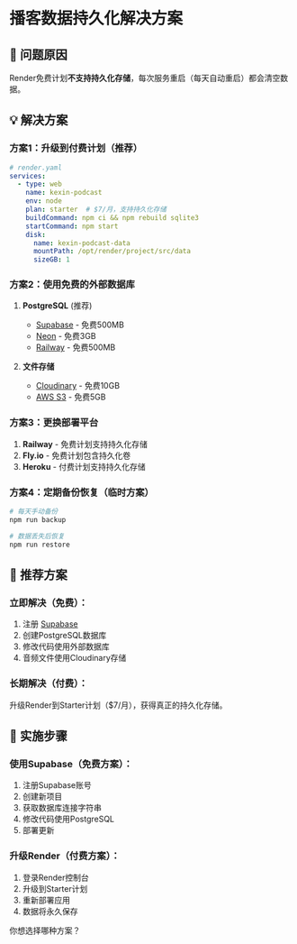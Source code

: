 # 播客数据持久化解决方案

## 🚨 问题原因
Render免费计划**不支持持久化存储**，每次服务重启（每天自动重启）都会清空数据。

## 💡 解决方案

### 方案1：升级到付费计划（推荐）
```yaml
# render.yaml
services:
  - type: web
    name: kexin-podcast
    env: node
    plan: starter  # $7/月，支持持久化存储
    buildCommand: npm ci && npm rebuild sqlite3
    startCommand: npm start
    disk:
      name: kexin-podcast-data
      mountPath: /opt/render/project/src/data
      sizeGB: 1
```

### 方案2：使用免费的外部数据库
1. **PostgreSQL** (推荐)
   - [Supabase](https://supabase.com) - 免费500MB
   - [Neon](https://neon.tech) - 免费3GB
   - [Railway](https://railway.app) - 免费500MB

2. **文件存储**
   - [Cloudinary](https://cloudinary.com) - 免费10GB
   - [AWS S3](https://aws.amazon.com/s3/) - 免费5GB

### 方案3：更换部署平台
1. **Railway** - 免费计划支持持久化存储
2. **Fly.io** - 免费计划包含持久化卷
3. **Heroku** - 付费计划支持持久化存储

### 方案4：定期备份恢复（临时方案）
```bash
# 每天手动备份
npm run backup

# 数据丢失后恢复
npm run restore
```

## 🎯 推荐方案

### 立即解决（免费）：
1. 注册 [Supabase](https://supabase.com)
2. 创建PostgreSQL数据库
3. 修改代码使用外部数据库
4. 音频文件使用Cloudinary存储

### 长期解决（付费）：
升级Render到Starter计划（$7/月），获得真正的持久化存储。

## 🔧 实施步骤

### 使用Supabase（免费方案）：
1. 注册Supabase账号
2. 创建新项目
3. 获取数据库连接字符串
4. 修改代码使用PostgreSQL
5. 部署更新

### 升级Render（付费方案）：
1. 登录Render控制台
2. 升级到Starter计划
3. 重新部署应用
4. 数据将永久保存

你想选择哪种方案？
